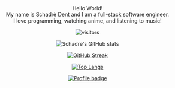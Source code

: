 <div id="header" align="center">
Hello World!<br>
My name is Schadrè Dent and I am a full-stack software engineer.<br>
I love programming, watching anime, and listening to music!<br>

![visitors](https://visitor-badge.glitch.me/badge?page_id=${Schadre}.${103374729})

![Schadre's GitHub stats](https://github-readme-stats.vercel.app/api?username=Schadre&show_icons=true&theme=tokyonight)

[![GitHub Streak](https://streak-stats.demolab.com/?user=Schadre&theme=tokyonight)](https://git.io/streak-stats)

[![Top Langs](https://github-readme-stats.vercel.app/api/top-langs/?username=Schadre&layout=compact&theme=tokyonight)](https://github.com/Schadre/github-readme-stats)
 
 [![Profile badge](https://www.codewars.com/users/Schadre/badges/large)](https://www.codewars.com/users/Schadre)
  
</div>
